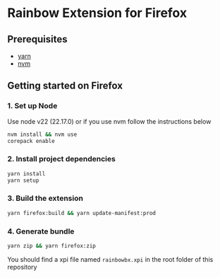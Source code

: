 # Rainbow Extension for Firefox

## Prerequisites

- [yarn](https://classic.yarnpkg.com/en/docs/install)
- [nvm](https://github.com/nvm-sh/nvm)

## Getting started on Firefox

### 1. Set up Node

Use node v22 (22.17.0) or if you use nvm follow the instructions below

```bash
nvm install && nvm use
corepack enable
```

### 2. Install project dependencies

```bash
yarn install
yarn setup
```


### 3. Build the extension

```bash
yarn firefox:build && yarn update-manifest:prod
```

### 4. Generate bundle

```bash
yarn zip && yarn firefox:zip
```

You should find a xpi file named `rainbowbx.xpi` in the root folder of this repository
